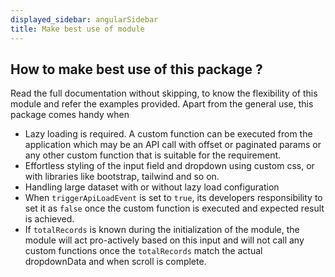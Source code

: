 ```yaml
---
displayed_sidebar: angularSidebar
title: Make best use of module
---
```


## How to make best use of this package ?

Read the full documentation without skipping, to know the flexibility of this module and refer the examples provided. Apart from the general use, this package comes handy when

- Lazy loading is required. A custom function can be executed from the application which may be an API call with offset or paginated params or any other custom function that is suitable for the requirement.
- Effortless styling of the input field and dropdown using custom css, or with libraries like bootstrap, tailwind and so on.
- Handling large dataset with or without lazy load configuration
- When `triggerApiLoadEvent` is set to `true`, its developers responsibility to set it as `false` once the custom function is executed and expected result is achieved. 
- If `totalRecords` is known during the initialization of the module, the module will act pro-actively based on this input and will not call any custom functions once the `totalRecords` match the actual dropdownData and when scroll is complete.
